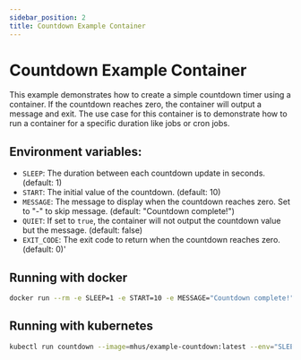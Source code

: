 ```yaml
---
sidebar_position: 2
title: Countdown Example Container
---
```


# Countdown Example Container

This example demonstrates how to create a simple countdown timer using a container. If the countdown reaches zero, 
the container will output a message and exit. The use case for this container is to demonstrate how to run a container 
for a specific duration like jobs or cron jobs.

## Environment variables:

- `SLEEP`: The duration between each countdown update in seconds. (default: 1)
- `START`: The initial value of the countdown. (default: 10)
- `MESSAGE`: The message to display when the countdown reaches zero. Set to "-" to skip message. (default: "Countdown complete!")
- `QUIET`: If set to `true`, the container will not output the countdown value but the message. (default: false)
- `EXIT_CODE`: The exit code to return when the countdown reaches zero. (default: 0)'

## Running with docker

```bash
docker run --rm -e SLEEP=1 -e START=10 -e MESSAGE="Countdown complete!" -e QUIET=false mhus/example-countdown:latest 
```

## Running with kubernetes

```bash
kubectl run countdown --image=mhus/example-countdown:latest --env="SLEEP=1" --env="START=10" --env="MESSAGE=Countdown complete!" --restart=Never
```

